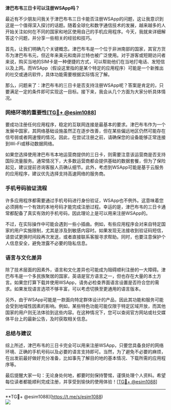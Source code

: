 **津巴布韦三日卡可以注册WSApp吗？**

最近有不少朋友问我关于津巴布韦三日卡能否注册WSApp的问题，这让我意识到这是一个值得深入探讨的话题。随着全球化和数字通信技术的发展，越来越多的人开始关注如何在不同的国家和地区使用自己的手机应用程序。今天，我就来详细解答这个问题，并分享一些相关的经验和技巧。

首先，让我们明确几个关键概念。津巴布韦是一个位于非洲南部的国家，其官方货币为津巴布韦元，但近年来美元和南非兰特也被广泛使用。对于游客或短期访问者来说，购买当地的SIM卡是一种便捷的方式，可以帮助他们在当地打电话、发短信以及上网。而WSApp（假设这里指的是某个特定的应用程序）可能是一个新推出的社交或通讯软件，具体功能需要根据实际情况了解。

那么，问题来了：津巴布韦的三日卡是否支持注册WSApp呢？答案是肯定的，只要满足一定的条件即可实现这一目标。接下来，我会从几个方面为大家分析具体情况。

### **网络环境的重要性[[TG💪+ @esim1088](https://t.me/s/esim1088)]**

要成功注册任何应用程序，稳定的互联网连接是最基本的要求。津巴布韦作为一个发展中国家，其网络基础设施虽然正在逐步改善，但在某些偏远地区仍然可能存在信号弱或者网速慢的情况。因此，在尝试注册之前，请确保您的设备能够正常连接到Wi-Fi或移动数据网络。

如果您选择使用津巴布韦本地运营商提供的三日卡，则需要注意该运营商是否支持国际流量服务。通常情况下，大多数运营商都会提供基础的数据套餐，但为了保险起见，建议提前咨询客服人员确认细节。此外，考虑到WSApp可能是基于云服务的应用程序，建议优先选择支持高速网络的服务商。

### **手机号码验证流程**

许多应用程序都需要通过手机号码进行身份验证，WSApp也不例外。这意味着您必须拥有一个有效的本地号码才能完成注册过程。幸运的是，津巴布韦的三日卡通常都配备了真实有效的手机号码，因此理论上是可以用来注册WSApp的。

不过，在实际操作中可能会遇到一些小插曲。例如，有些应用程序会对来自特定国家的用户实施限制，尤其是涉及到敏感内容时。如果发现无法接收到验证码短信，请尝试更换时间段再次发送，或者直接联系客服寻求帮助。同时，也要注意保护个人信息安全，避免泄露不必要的隐私信息。

### **语言与文化差异**

除了技术层面的因素外，语言和文化差异也可能成为阻碍顺利注册的一大障碍。津巴布韦是一个多民族聚居的国家，英语是官方语言之一，但也存在大量的本土方言。如果您打算下载并使用WSApp，请务必检查界面语言设置是否符合您的需求。如果发现语言选项不够丰富，可以考虑切换至更通用的语言版本。

另外，由于WSApp可能是一款面向特定群体设计的产品，因此其功能和服务可能会受到地域性因素的影响。例如，某些特色功能可能仅限于特定区域开放，而其他国家的用户则无法体验到这些内容。在这种情况下，您可以查阅官方网站或社交媒体平台上的最新公告，及时获取相关信息。

### **总结与建议**

综上所述，津巴布韦的三日卡完全可以用来注册WSApp，只要您具备良好的网络环境、正确的手机号码以及必要的语言支持即可。当然，为了避免不必要的麻烦，在出发前最好做好充分准备，比如事先了解目的地的基本情况、下载所需的应用程序等。

最后提醒大家一句：无论身处何地，都要时刻保持警惕，谨慎处理个人资料。希望每位读者都能顺利完成注册，并享受到愉快的使用体验！[[TG💪+ @esim1088](https://t.me/s/esim1088)]

---

**TG💪+ @esim1088](https://t.me/s/esim1088)  
![](https://i.postimg.cc/4NQfJmqS/Snipaste-2025-05-13-00-14-12.png)